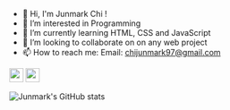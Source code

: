 - 👋 Hi, I'm Junmark Chi !
- 👀 I’m interested in Programming
- 🌱 I’m currently learning HTML, CSS and JavaScript
- 💞️ I’m looking to collaborate on on any web project
- 📫 How to reach me: Email: chijunmark97@gmail.com



<a href="https://www.linkedin.com/in/junmark-chi-a8196b233"><img src="https://img.shields.io/badge/linkedin-%230077B5.svg?&style=for-the-badge&logo=linkedin&logoColor=white" height="25" /></a>
<a href="https://twitter.com/junmark_chi"><img src="https://img.shields.io/badge/twitter-%231DA1F2.svg?&style=for-the-badge&logo=twitter&logoColor=white" height="25" /></a>

![Junmark's GitHub stats](https://github-readme-stats.vercel.app/api?username=Junmarkchi97&theme=radical&show_icons=true)

<!---
Junmarkchi97/Junmarkchi97 is a ✨ special ✨ repository because its `README.md` (this file) appears on your GitHub profile.
You can click the Preview link to take a look at your changes.
--->

